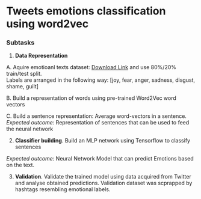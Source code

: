 # Tweets emotions classification using word2vec

### Subtasks

1. **Data Representation**

A. Aquire emotioanl texts dataset: [Download Link](https://github.com/bfelbo/DeepMoji/raw/master/data/PsychExp/raw.pickle) and use 80%/20% train/test split.   
Labels are arranged in the following way: [joy, fear, anger, sadness, disgust, shame, guilt]  

B. Build a representation of words using pre-trained Word2Vec word vectors 

C. Build a sentence representation: Average word-vectors in a sentence.
*Expected outcome:* Representation of sentences that can be used to feed the neural network 

2.  **Classifier building**. Build an MLP network using Tensorflow to classify sentences

*Expected outcome:* Neural Network Model that can predict Emotions based on the text. 

3. **Validation**. Validate the trained model using data acquired from Twitter and analyse obtained predictions. Validation dataset was scprapped by hashtags resembling emotional labels. 

